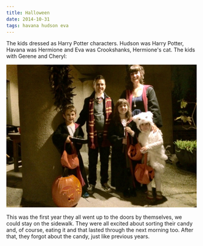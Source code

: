 ```yaml
---
title: Halloween
date: 2014-10-31
tags: havana hudson eva
---
```


The kids dressed as Harry Potter characters. Hudson was Harry Potter, Havana was Hermione and Eva was Crookshanks, Hermione's cat. The kids with Gerene and Cheryl:

![](/img/IMG_0265.jpg)

This was the first year they all went up to the doors by themselves, we could stay on the sidewalk. They were all excited about sorting their candy and, of course, eating it and that lasted through the next morning too. After that, they forgot about the candy, just like previous years.
